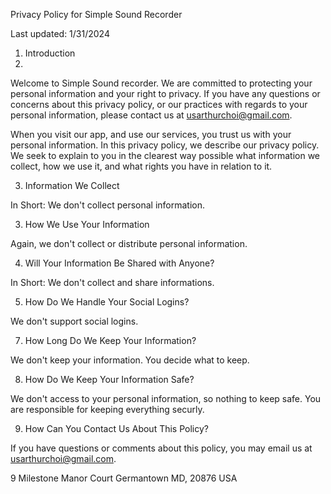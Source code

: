Privacy Policy for Simple Sound Recorder

Last updated: 1/31/2024

1. Introduction
2. 
Welcome to Simple Sound recorder. We are committed to protecting your personal information and your right to privacy. If you have any questions or concerns about this privacy policy, or our practices with regards to your personal information, please contact us at usarthurchoi@gmail.com.

When you visit our app, and use our services, you trust us with your personal information. In this privacy policy, we describe our privacy policy. We seek to explain to you in the clearest way possible what information we collect, how we use it, and what rights you have in relation to it.

3. Information We Collect

In Short: We  don't collect personal information.

3. How We Use Your Information

Again, we don't collect or distribute personal information. 

4. Will Your Information Be Shared with Anyone?

In Short: We don't collect and share informations.

5. How Do We Handle Your Social Logins?
   
We don't support social logins.

7. How Long Do We Keep Your Information?

We don't keep your information. You decide what to keep.

8. How Do We Keep Your Information Safe?

We don't access to your personal information, so nothing to keep safe. You are responsible for keeping everything securly. 

9. How Can You Contact Us About This Policy?

If you have questions or comments about this policy, you may email us at usarthurchoi@gmail.com.

9 Milestone Manor Court
Germantown MD, 20876
USA
